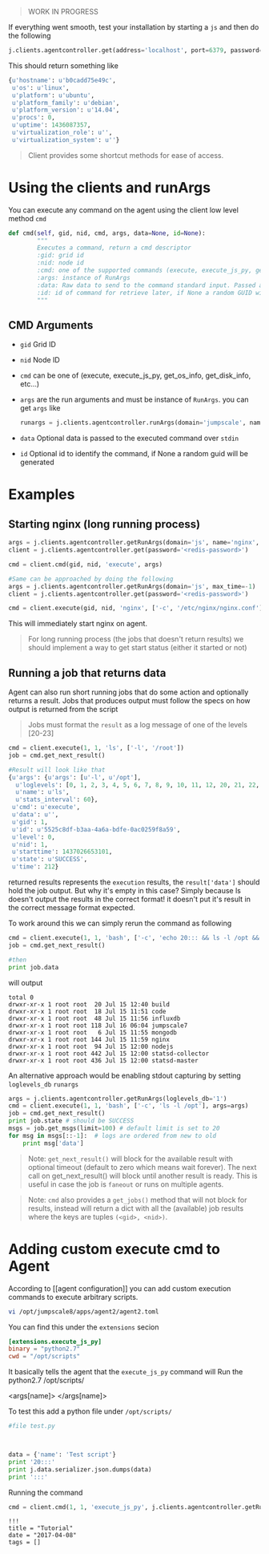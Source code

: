 > WORK IN PROGRESS


If everything went smooth, test your installation by starting a `js` and then do the following

```python
j.clients.agentcontroller.get(address='localhost', port=6379, password=None)
```

This should return something like

```python
{u'hostname': u'b0cadd75e49c',
 u'os': u'linux',
 u'platform': u'ubuntu',
 u'platform_family': u'debian',
 u'platform_version': u'14.04',
 u'procs': 0,
 u'uptime': 1436087357,
 u'virtualization_role': u'',
 u'virtualization_system': u''}
```

> Client provides some shortcut methods for ease of access.

# Using the clients and runArgs

You can execute any command on the agent using the client low level method `cmd`

```python
def cmd(self, gid, nid, cmd, args, data=None, id=None):
        """
        Executes a command, return a cmd descriptor
        :gid: grid id
        :nid: node id
        :cmd: one of the supported commands (execute, execute_js_py, get_?_info, etc...)
        :args: instance of RunArgs
        :data: Raw data to send to the command standard input. Passed as objecte and will be dumped as json on wire
        :id: id of command for retrieve later, if None a random GUID will be generated.
        """
```

## CMD Arguments

- `gid` Grid ID
- `nid` Node ID
- `cmd` can be one of (execute, execute_js_py, get_os_info, get_disk_info, etc...)
- `args` are the run arguments and must be instance of `RunArgs`. you can get `args` like

  ```python
  runargs = j.clients.agentcontroller.runArgs(domain='jumpscale', name='ls', args=['-l', '/opt'])
  ```

- `data` Optional data is passed to the executed command over `stdin`

- `id` Optional id to identify the command, if None a random guid will be generated

# Examples

## Starting nginx (long running process)

```python
args = j.clients.agentcontroller.getRunArgs(domain='js', name='nginx', args=['-c', '/etc/nginx/nginx.conf'], max_time=-1)
client = j.clients.agentcontroller.get(password='<redis-password>')

cmd = client.cmd(gid, nid, 'execute', args)

#Same can be approached by doing the following
args = j.clients.agentcontroller.getRunArgs(domain='js', max_time=-1)
client = j.clients.agentcontroller.get(password='<redis-password>')

cmd = client.execute(gid, nid, 'nginx', ['-c', '/etc/nginx/nginx.conf'], args)
```

This will immediately start nginx on agent.

> For long running process (the jobs that doesn't return results) we should implement a way to get start status (either it started or not)

## Running a job that returns data

Agent can also run short running jobs that do some action and optionally returns a result. Jobs that produces output must follow the specs on how output is returned from the script

> Jobs must format the `result` as a log message of one of the levels [20-23]

```python
cmd = client.execute(1, 1, 'ls', ['-l', '/root'])
job = cmd.get_next_result()

#Result will look like that
{u'args': {u'args': [u'-l', u'/opt'],
  u'loglevels': [0, 1, 2, 3, 4, 5, 6, 7, 8, 9, 10, 11, 12, 20, 21, 22, 23, 30],
  u'name': u'ls',
  u'stats_interval': 60},
 u'cmd': u'execute',
 u'data': u'',
 u'gid': 1,
 u'id': u'5525c8df-b3aa-4a6a-bdfe-0ac0259f8a59',
 u'level': 0,
 u'nid': 1,
 u'starttime': 1437026653101,
 u'state': u'SUCCESS',
 u'time': 212}
```

returned results represents the `execution` results, the `result['data']` should hold the job output. But why it's empty in this case? Simply because ls doesn't output the results in the correct format! it doesn't put it's result in the correct message format expected.

To work around this we can simply rerun the command as following

```python
cmd = client.execute(1, 1, 'bash', ['-c', 'echo 20::: && ls -l /opt && echo :::'])
job = cmd.get_next_result()

#then
print job.data
```

will output

```raw
total 0
drwxr-xr-x 1 root root  20 Jul 15 12:40 build
drwxr-xr-x 1 root root  18 Jul 15 11:51 code
drwxr-xr-x 1 root root  48 Jul 15 11:56 influxdb
drwxr-xr-x 1 root root 118 Jul 16 06:04 jumpscale7
drwxr-xr-x 1 root root   6 Jul 15 11:55 mongodb
drwxr-xr-x 1 root root 144 Jul 15 11:59 nginx
drwxr-xr-x 1 root root  94 Jul 15 12:00 nodejs
drwxr-xr-x 1 root root 442 Jul 15 12:00 statsd-collector
drwxr-xr-x 1 root root 436 Jul 15 12:00 statsd-master
```

An alternative approach would be enabling stdout capturing by setting `loglevels_db` `runargs`

```python
args = j.clients.agentcontroller.getRunArgs(loglevels_db='1')
cmd = client.execute(1, 1, 'bash', ['-c', 'ls -l /opt'], args=args)
job = cmd.get_next_result()
print job.state # should be SUCCESS
msgs = job.get_msgs(limit=100) # default limit is set to 20
for msg in msgs[::-1]:  # logs are ordered from new to old
    print msg['data']
```

> Note: `get_next_result()` will block for the available result with optional timeout (default to zero which means wait forever). The next call on get_next_result() will block until another result is ready. This is useful in case the job is `faneout` or runs on multiple agents.

> Note: `cmd` also provides a `get_jobs()` method that will not block for results, instead will return a dict with all the (available) job results where the keys are tuples `(<gid>, <nid>)`.

# Adding custom execute cmd to Agent

According to [[agent configuration]] you can add custom execution commands to execute arbitrary scripts.

```bash
vi /opt/jumpscale8/apps/agent2/agent2.toml
```

You can find this under the `extensions` secion

```toml
[extensions.execute_js_py]
binary = "python2.7"
cwd = "/opt/scripts"
```

It basically tells the agent that the `execute_js_py` command will Run the python2.7 /opt/scripts/

<args[name]>
</args[name]>

To test this add a python file under `/opt/scripts/`

```python
#file test.py



data = {'name': 'Test script'}
print '20:::'
print j.data.serializer.json.dumps(data)
print ':::'
```

Running the command

```python
cmd = client.cmd(1, 1, 'execute_js_py', j.clients.agentcontroller.getRunArgs(name='test.py'))
```

```
!!!
title = "Tutorial"
date = "2017-04-08"
tags = []
```
